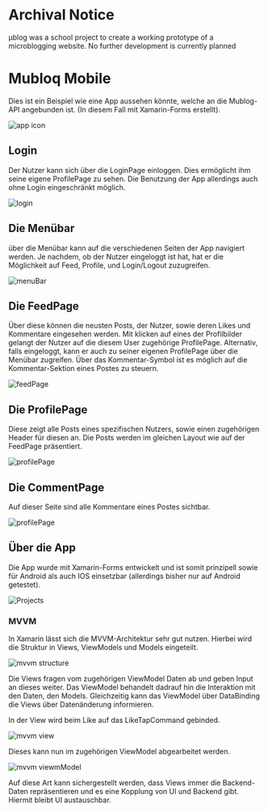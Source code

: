 # Archival Notice
µblog was a school project to create a working prototype of a microblogging website.
No further development is currently planned
<br/>

# Mubloq Mobile
Dies ist ein Beispiel wie eine App aussehen könnte, welche an die Mublog-API angebunden ist.
(In diesem Fall mit Xamarin-Forms erstellt).

![app icon](https://i.imgur.com/MNXu4mO.png)

## Login

Der Nutzer kann sich über die LoginPage einloggen. Dies ermöglicht ihm seine eigene ProfilePage zu sehen.
Die Benutzung der App allerdings auch ohne Login eingeschränkt möglich.

![login](https://i.imgur.com/QXeEfvL.png)

## Die Menübar

über die Menübar kann auf die verschiedenen Seiten der App navigiert werden.
Je nachdem, ob der Nutzer eingeloggt ist hat, hat er die Möglichkeit auf Feed, Profile, und Login/Logout zuzugreifen.

![menuBar](https://i.imgur.com/NPWLNth.png)

## Die FeedPage

Über diese können die neusten Posts, der Nutzer, sowie deren Likes und Kommentare eingesehen werden.
Mit klicken auf eines der Profilbilder gelangt der Nutzer auf die diesem User zugehörige ProfilePage.
Alternativ, falls eingeloggt, kann er auch zu seiner eigenen ProfilePage über die Menübar zugreifen.
Über das Kommentar-Symbol ist es möglich auf die Kommentar-Sektion eines Postes zu steuern.


![feedPage](https://i.imgur.com/L1rlAJW.png)


## Die ProfilePage

Diese zeigt alle Posts eines spezifischen Nutzers, sowie einen zugehörigen Header für diesen an.
Die Posts werden im gleichen Layout wie auf der FeedPage präsentiert.

![profilePage](https://i.imgur.com/6Fukc2W.png)


## Die CommentPage

Auf dieser Seite sind alle Kommentare eines Postes sichtbar.

![profilePage](https://i.imgur.com/HQKx9p8.png)

## Über die App
Die App wurde mit Xamarin-Forms entwickelt und ist somit prinzipell sowie für Android als auch IOS einsetzbar (allerdings bisher nur auf Android getestet).

![Projects](https://i.imgur.com/HKUtiV5.png)

### MVVM
In Xamarin lässt sich die MVVM-Architektur sehr gut nutzen. Hierbei wird die Struktur in Views, ViewModels und Models eingeteilt.

![mvvm structure](https://i.imgur.com/J7FvTBK.png)

Die Views fragen vom zugehörigen ViewModel Daten ab und geben Input an dieses weiter.
Das ViewModel behandelt dadrauf hin die Interaktion mit den Daten, den Models.
Gleichzeitig kann das ViewModel über DataBinding die Views über Datenänderung informieren.

In der View wird beim Like auf das LikeTapCommand gebinded. 

![mvvm view](https://i.imgur.com/4w4UZKW.png)

Dieses kann nun im zugehörigen ViewModel abgearbeitet werden.

![mvvm viewmModel](https://i.imgur.com/XwaEYqG.png)

Auf diese Art kann sichergestellt werden, dass Views immer die Backend-Daten repräsentieren und es eine Kopplung von UI und Backend gibt.
Hiermit bleibt UI austauschbar.






